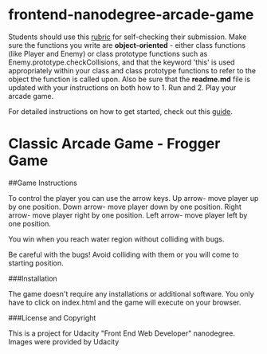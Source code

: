 frontend-nanodegree-arcade-game
===============================

Students should use this [rubric](https://review.udacity.com/#!/projects/2696458597/rubric) for self-checking their submission. Make sure the functions you write are **object-oriented** - either class functions (like Player and Enemy) or class prototype functions such as Enemy.prototype.checkCollisions, and that the keyword 'this' is used appropriately within your class and class prototype functions to refer to the object the function is called upon. Also be sure that the **readme.md** file is updated with your instructions on both how to 1. Run and 2. Play your arcade game.

For detailed instructions on how to get started, check out this [guide](https://docs.google.com/document/d/1v01aScPjSWCCWQLIpFqvg3-vXLH2e8_SZQKC8jNO0Dc/pub?embedded=true).




Classic Arcade Game - Frogger Game
===============================

##Game Instructions

To control the player you can use the arrow keys.
Up arrow- move player up by one position.
Down arrow- move player down by one position.
Right arrow- move player right by one position.
Left arrow- move player left by one position.


You win when you reach water region without colliding with bugs.



Be careful with the bugs! Avoid colliding with them or you will come to starting position.



###Installation

The game doesn't require any installations or additional software. You only have to click on index.html and the game will execute on your browser.

###License and Copyright

This is a project for Udacity "Front End Web Developer" nanodegree.
Images were provided by Udacity



